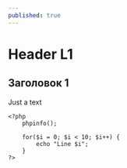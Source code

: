 ```yaml
---
published: true
---
```


# Header L1

## Заголовок 1

Just a text

~~~
<?php
    phpinfo();
    
    for($i = 0; $i < 10; $i++) {
        echo "Line $i";
    }
?>
~~~

